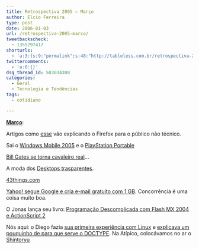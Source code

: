 ```yaml
---
title: Retrospectiva 2005 – Março
author: Elcio Ferreira
type: post
date: 2006-01-03
url: /retrospectiva-2005-marco/
tweetbackscheck:
  - 1355297417
shorturls:
  - 'a:3:{s:9:"permalink";s:48:"http://tableless.com.br/retrospectiva-2005-marco";s:7:"tinyurl";s:26:"http://tinyurl.com/3cmwek6";s:4:"isgd";s:19:"http://is.gd/8F02w4";}'
twittercomments:
  - 'a:0:{}'
dsq_thread_id: 503034300
categories:
  - Geral
  - Tecnologia e Tendências
tags:
  - cotidiano

---
```

**[Março][1]**:

Artigos como [esse][2] vão explicando o Firefox para o público não técnico. 

Sai o [Windows Mobile 2005][3] e o [PlayStation Portable][4]

[Bill Gates se torna cavaleiro real][5]&#8230;

A moda dos [Desktops trasparentes][6].

[43things.com][7]

[Yahoo! segue Google e cria e-mail gratuito com 1 GB][8]. Concorrência é uma coisa muito boa.

O Jonas lança seu livro: [Programação Descomplicada com Flash MX 2004 e ActionScript 2][9]

Nós aqui: o Diego fazia [sua primeira experiência com Linux][10] e [explicava um pouquinho de para que serve o DOCTYPE][11]. Na Atípico, colocávamos no ar o [Shintoryu][12]

 [1]: http://tableless.com.br/2005/03/
 [2]: http://computer.howstuffworks.com/firefox.htm
 [3]: http://www.mobilelife.com.br/2005/03/31/256
 [4]: http://www.us.playstation.com/consoles.aspx?id=4
 [5]: http://info.abril.com.br/aberto/infonews/032005/02032005-4.shl
 [6]: http://www.crisdias.com/2005/03/28/um-novo-sentido-para-a-expressao-cor-transparente/
 [7]: http://www.43things.com/
 [8]: http://www1.folha.uol.com.br/folha/informatica/ult124u18206.shtml
 [9]: http://afiliados.submarino.com.br/books_productdetails.asp?Query=ProductPage&ProdTypeId=1&franq=132130&ProdId=295347
 [10]: http://tableless.com.br/desenvolvendo_no_linux
 [11]: http://tableless.com.br/doctype
 [12]: http://www.shintoryu.com.br/